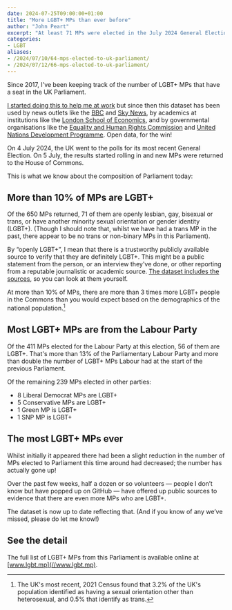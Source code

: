 ```yaml
---
date: 2024-07-25T09:00:00+01:00
title: "More LGBT+ MPs than ever before"
author: "John Peart"
excerpt: "At least 71 MPs were elected in the July 2024 General Election, based on publicly available data."
categories:
- LGBT
aliases:
- /2024/07/10/64-mps-elected-to-uk-parliament/
- /2024/07/12/66-mps-elected-to-uk-parliament/
---
```


Since 2017, I've been keeping track of the number of LGBT+ MPs that have a seat in the UK Parliament. 

[I started doing this to help me at work](/2020/02/24/making-a-dataset-of-lgbt-mps/) but since then this dataset has been used by news outlets like the [BBC](https://www.bbc.co.uk/news/election-2017-40232272) and [Sky News](https://news.sky.com/story/general-election-2019-heralds-the-most-diverse-parliament-for-gender-and-ethnicity-11885529), by academics at institutions like the [London School of Economics](https://blogs.lse.ac.uk/politicsandpolicy/lgb-representation/), and by governmental organisations like the [Equality and Human Rights Commission](https://www.equalityhumanrights.com/en/publication-download/diversity-candidates-and-elected-officials-great-britain) and [United Nations Development Programme](https://www.undp.org/publications/building-inclusive-democracies-guide-strengthening-participation-lgbti-persons-political-and-electoral-processes). Open data, for the win!

On 4 July 2024, the UK went to the polls for its most recent General Election. On 5 July, the results started rolling in and new MPs were returned to the House of Commons. 

This is what we know about the composition of Parliament today:

## More than 10% of MPs are LGBT+

Of the 650 MPs returned, 71 of them are openly lesbian, gay, bisexual or trans, or have another minority sexual orientation or gender identity (LGBT+). (Though I should note that, whilst we have had a trans MP in the past, there appear to be no trans or non-binary MPs in this Parliament).

By “openly LGBT+”, I mean that there is a trustworthy publicly available source to verify that they are definitely LGBT+. This might be a public statement from the person, or an interview they've done, or other reporting from a reputable journalistic or academic source. [The dataset includes the sources](//www.lgbt.mp), so you can look at them yourself.

At more than 10% of MPs, there are more than 3 times more LGBT+ people in the Commons than you would expect based on the demographics of the national population.[^census]

[^census]: The UK's most recent, 2021 Census found that 3.2% of the UK's population identified as having a sexual orientation other than heterosexual, and 0.5% that identify as trans.

## Most LGBT+ MPs are from the Labour Party

Of the 411 MPs elected for the Labour Party at this election, 56 of them are LGBT+. That's more than 13% of the Parliamentary Labour Party and more than double the number of LGBT+ MPs Labour had at the start of the previous Parliament.

Of the remaining 239 MPs elected in other parties:

- 8 Liberal Democrat MPs are LGBT+
- 5 Conservative MPs are LGBT+
- 1 Green MP is LGBT+
- 1 SNP MP is LGBT+

## The most LGBT+ MPs ever

Whilst initially it appeared there had been a slight reduction in the number of MPs elected to Parliament this time around had decreased; the number has actually gone up!

Over the past few weeks, half a dozen or so volunteers — people I don’t know but have popped up on GitHub — have offered up public sources to evidence that there are even more MPs who are LGBT+.

The dataset is now up to date reflecting that. (And if you know of any we’ve missed, please do let me know!)

## See the detail

The full list of LGBT+ MPs from this Parliament is available online at [www.lgbt.mp](//www.lgbt.mp).